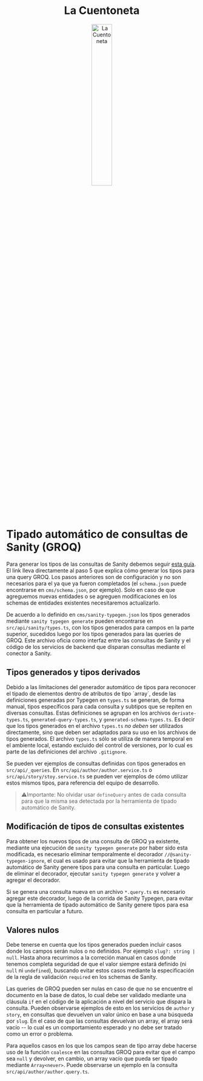 <div align="center" width="100%">
    <h1>La Cuentoneta</h1>
    <picture>
        <source media="(prefers-color-scheme: dark)" srcset="https://github.com/rolivencia/cuentoneta/assets/32349705/b0ea0659-3c9d-4c4f-9d14-ab60d50dd832">
        <img width="33%" alt="La Cuentoneta" src="https://github.com/rolivencia/cuentoneta/assets/32349705/b0ea0659-3c9d-4c4f-9d14-ab60d50dd832">
    </picture>
</div>

# Tipado automático de consultas de Sanity (GROQ)

Para generar los tipos de las consultas de Sanity debemos seguir [esta guía](https://www.sanity.io/learn/course/typescripted-content/generating-type-for-groq-query-results). El link lleva directamente al paso 5 que explica cómo generar los tipos para una query GROQ. Los pasos anteriores son de configuración y no son necesarios para el ya que ya fueron completados (el `schema.json` puede encontrarse en `cms/schema.json`, por ejemplo). Solo en caso de que agreguemos nuevas entidades o se agreguen modificaciones en los schemas de entidades existentes necesitaremos actualizarlo.

De acuerdo a lo definido en `cms/sanity-typegen.json` los tipos generados mediante `sanity typegen generate` pueden encontrarse en `src/api/sanity/types.ts`, con los tipos generados para campos en la parte superior, sucedidos luego por los tipos generados para las queries de GROQ. Este archivo oficia como interfaz entre las consultas de Sanity y el código de los servicios de backend que disparan consultas mediante el conector a Sanity.

## Tipos generados y tipos derivados

Debido a las limitaciones del generador automático de tipos para reconocer el tipado de elementos dentro de atributos de tipo ´array´, desde las definiciones generadas por Typegen en `types.ts` se generan, de forma manual, tipos específicos para cada consulta y subtipos que se repiten en diversas consultas. Estas definiciones se agrupan en los archivos `derivate-types.ts`, `generated-query-types.ts`, y `generated-schema-types.ts`. Es decir que los tipos generados en el archivo `types.ts` _no deben_ ser utilizados directamente, sino que deben ser adaptados para su uso en los archivos de tipos generados. El archivo `types.ts` sólo se utiliza de manera temporal en el ambiente local, estando excluido del control de versiones, por lo cual es parte de las definiciones del archivo `.gitignore`.

Se pueden ver ejemplos de consultas definidas con tipos generados en `src/api/_queries`. En `src/api/author/author.service.ts` o `src/api/story/stoy.service.ts` se pueden ver ejemplos de cómo utilizar estos mismos tipos, para referencia del equipo de desarrollo.

> ⚠️Importante: No olvidar usar `defineQuery` antes de cada consulta para que la misma sea detectada por la herramienta de tipado automático de Sanity.

## Modificación de tipos de consultas existentes

Para obtener los nuevos tipos de una consulta de GROQ ya existente, mediante una ejecución de `sanity typegen generate` por haber sido esta modificada, es necesario eliminar temporalmente el decorador `//@sanity-typegen-ignore`, el cual es usado para evitar que la herramienta de tipado automático de Sanity genere tipos para una consulta en particular. Luego de eliminar el decorador, ejecutar `sanity typegen generate` y volver a agregar el decorador.

Si se genera una consulta nueva en un archivo `*.query.ts` es necesario agregar este decorador, luego de la corrida de Sanity Typegen, para evitar que la herramienta de tipado automático de Sanity genere tipos para esa consulta en particular a futuro.

## Valores nulos

Debe tenerse en cuenta que los tipos generados pueden incluir casos donde los campos serán nulos o no definidos. Por ejemplo `slug?: string | null`. Hasta ahora recurrimos a la correción manual en casos donde tenemos completa seguridad de que el valor siempre estará definido (ni `null` ni `undefined`), buscando evitar estos casos mediante la especificación de la regla de validación `required` en los schemas de Sanity.

Las queries de GROQ pueden ser nulas en caso de que no se encuentre el documento en la base de datos, lo cual debe ser validado mediante una cláusula `if` en el código de la aplicación a nivel del servicio que dispara la consulta. Pueden observarse ejemplos de esto en los servicios de `author` y `story`, en consultas que devuelven un valor único en base a una búsqueda por `slug`. En el caso de que las consultas devuelvan un array, el array será vacío -- lo cual es un comportamiento esperado y no debe ser tratado como un error o problema.

Para aquellos casos en los que los campos sean de tipo array debe hacerse uso de la función `coalesce` en las consultas GROQ para evitar que el campo sea `null` y devolver, en cambio, un array vacío que pueda ser tipado mediante `Array<never>`. Puede observarse un ejemplo en la consulta `src/api/author/author.query.ts`.
